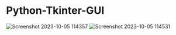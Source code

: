 # Python-Tkinter-GUI
![Screenshot 2023-10-05 114357](https://github.com/PraveenJayaratnam/Python-Tkinter-GUI/assets/107548190/b6f9570c-a375-4938-ac78-fe4a568f8228)
![Screenshot 2023-10-05 114531](https://github.com/PraveenJayaratnam/Python-Tkinter-GUI/assets/107548190/d2453c90-b6d5-42da-89fe-b25cd8053589)
